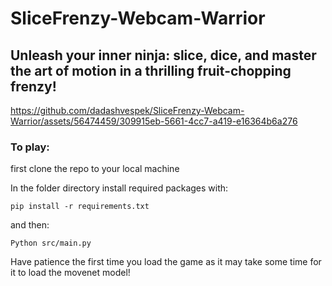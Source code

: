 # SliceFrenzy-Webcam-Warrior
## Unleash your inner ninja: slice, dice, and master the art of motion in a thrilling fruit-chopping frenzy!

https://github.com/dadashvespek/SliceFrenzy-Webcam-Warrior/assets/56474459/309915eb-5661-4cc7-a419-e16364b6a276

### To play:
first clone the repo to your local machine

In the folder directory install required packages with:
``` 
pip install -r requirements.txt
```

and then:
```
Python src/main.py
```

Have patience the first time you load the game as it may take some time for it to load the movenet model!
